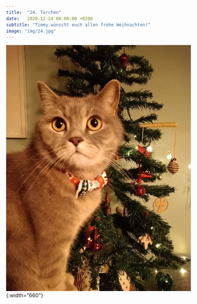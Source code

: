 ```yaml
---
title:  "24. Türchen"
date:   2020-12-24 00:00:00 +0100
subtitle: "Timmy wünscht euch allen frohe Weihnachten!"
image: "img/24.jpg"
---
```


![Timmy](../img/24.jpg){:width="660"}